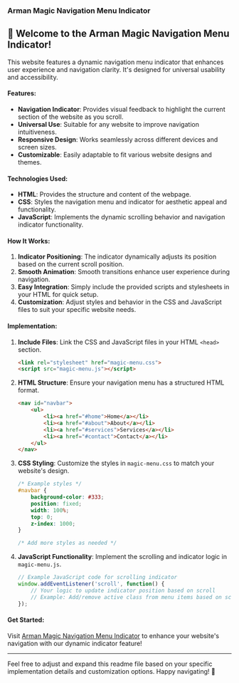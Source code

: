 ### Arman Magic Navigation Menu Indicator

## 🔮 Welcome to the Arman Magic Navigation Menu Indicator!

This website features a dynamic navigation menu indicator that enhances user experience and navigation clarity. It's designed for universal usability and accessibility.

#### Features:
- **Navigation Indicator**: Provides visual feedback to highlight the current section of the website as you scroll.
- **Universal Use**: Suitable for any website to improve navigation intuitiveness.
- **Responsive Design**: Works seamlessly across different devices and screen sizes.
- **Customizable**: Easily adaptable to fit various website designs and themes.

#### Technologies Used:
- **HTML**: Provides the structure and content of the webpage.
- **CSS**: Styles the navigation menu and indicator for aesthetic appeal and functionality.
- **JavaScript**: Implements the dynamic scrolling behavior and navigation indicator functionality.

#### How It Works:
1. **Indicator Positioning**: The indicator dynamically adjusts its position based on the current scroll position.
2. **Smooth Animation**: Smooth transitions enhance user experience during navigation.
3. **Easy Integration**: Simply include the provided scripts and stylesheets in your HTML for quick setup.
4. **Customization**: Adjust styles and behavior in the CSS and JavaScript files to suit your specific website needs.

#### Implementation:
1. **Include Files**: Link the CSS and JavaScript files in your HTML `<head>` section.
   ```html
   <link rel="stylesheet" href="magic-menu.css">
   <script src="magic-menu.js"></script>
   ```

2. **HTML Structure**: Ensure your navigation menu has a structured HTML format.
   ```html
   <nav id="navbar">
       <ul>
           <li><a href="#home">Home</a></li>
           <li><a href="#about">About</a></li>
           <li><a href="#services">Services</a></li>
           <li><a href="#contact">Contact</a></li>
       </ul>
   </nav>
   ```

3. **CSS Styling**: Customize the styles in `magic-menu.css` to match your website's design.
   ```css
   /* Example styles */
   #navbar {
       background-color: #333;
       position: fixed;
       width: 100%;
       top: 0;
       z-index: 1000;
   }

   /* Add more styles as needed */
   ```

4. **JavaScript Functionality**: Implement the scrolling and indicator logic in `magic-menu.js`.
   ```javascript
   // Example JavaScript code for scrolling indicator
   window.addEventListener('scroll', function() {
       // Your logic to update indicator position based on scroll
       // Example: Add/remove active class from menu items based on scroll position
   });
   ```

#### Get Started:
Visit [Arman Magic Navigation Menu Indicator](https://www.armanmagicmenu.com) to enhance your website's navigation with our dynamic indicator feature!

---

Feel free to adjust and expand this readme file based on your specific implementation details and customization options. Happy navigating! 🌟
